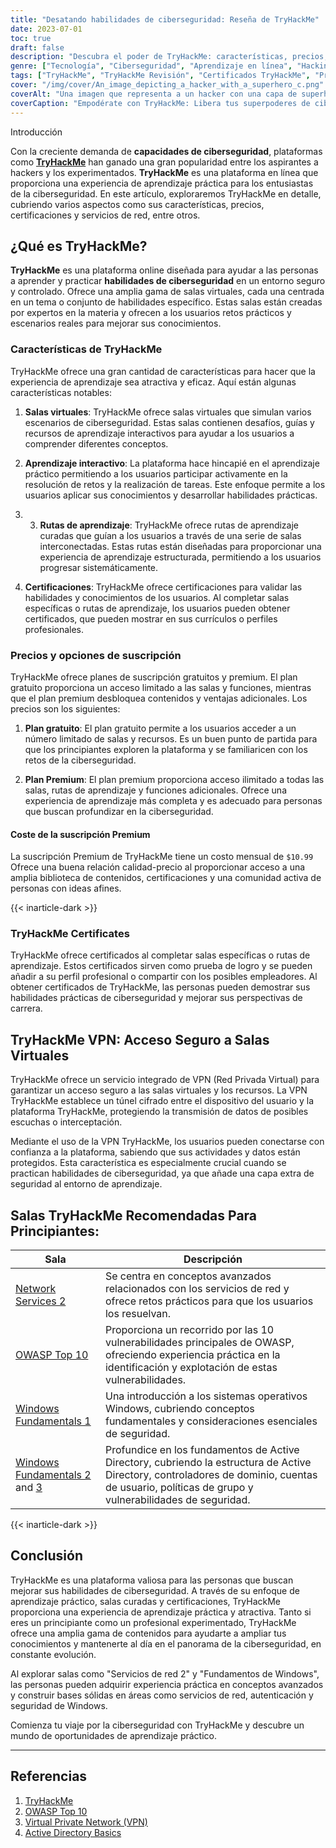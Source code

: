 ```yaml
---
title: "Desatando habilidades de ciberseguridad: Reseña de TryHackMe"
date: 2023-07-01
toc: true
draft: false
description: "Descubra el poder de TryHackMe: características, precios, certificaciones, servicios de red y mucho más, lo que le permitirá dominar las habilidades de ciberseguridad."
genre: ["Tecnología", "Ciberseguridad", "Aprendizaje en línea", "Hacking ético", "Seguridad de las redes", "Laboratorios virtuales", "Certificaciones", "Rutas de aprendizaje", "Experiencia práctica", "TryHackMe Revisión"]
tags: ["TryHackMe", "TryHackMe Revisión", "Certificados TryHackMe", "Precios de TryHackMe", "TryHackMe Servicios de Red 2", "Suscripción a TryHackMe", "Evasión de autenticación de TryHackMe", "Inclusión de archivos TryHackMe", "Recorrido TryHackMe OWASP Top 10", "TryHackMe VPN", "TryHackMe Fundamentos de Windows 1", "TryHackMe Directorio Activo", "Fundamentos de Active Directory de TryHackMe", "TryHackMe Respuestas", "TryHackMe Fundamentos de Linux Parte 3", "Logotipo de TryHackMe", "TryHackMe Mitre", "TryHackMe Splunk", "Inyección SQL en TryHackMe", "Soporte TryHackMe", "Herramientas de inteligencia sobre amenazas TryHackMe", "Vulnerabilidades de carga de TryHackMe", "TryHackMe Caminar una aplicación", "TryHackMe Fundamentos de Windows 2", "TryHackMe Fundamentos de Windows 3", "TryHackMe Azul", "Tutorial de TryHackMe Blue"]
cover: "/img/cover/An_image_depicting_a_hacker_with_a_superhero_c.png"
coverAlt: "Una imagen que representa a un hacker con una capa de superhéroe, simbolizando el empoderamiento obtenido a través de la formación en ciberseguridad de TryHackMe."
coverCaption: "Empodérate con TryHackMe: Libera tus superpoderes de ciberseguridad"
---
```

 Introducción

Con la creciente demanda de **capacidades de ciberseguridad**, plataformas como [**TryHackMe**](https://tryhackme.com/signup?referrer=5f651e437af6815dfbc2ab56) han ganado una gran popularidad entre los aspirantes a hackers y los experimentados. **TryHackMe** es una plataforma en línea que proporciona una experiencia de aprendizaje práctica para los entusiastas de la ciberseguridad. En este artículo, exploraremos TryHackMe en detalle, cubriendo varios aspectos como sus características, precios, certificaciones y servicios de red, entre otros.

## ¿Qué es TryHackMe?

**TryHackMe** es una plataforma online diseñada para ayudar a las personas a aprender y practicar **habilidades de ciberseguridad** en un entorno seguro y controlado. Ofrece una amplia gama de salas virtuales, cada una centrada en un tema o conjunto de habilidades específico. Estas salas están creadas por expertos en la materia y ofrecen a los usuarios retos prácticos y escenarios reales para mejorar sus conocimientos.

### Características de TryHackMe

TryHackMe ofrece una gran cantidad de características para hacer que la experiencia de aprendizaje sea atractiva y eficaz. Aquí están algunas características notables:

1. **Salas virtuales**: TryHackMe ofrece salas virtuales que simulan varios escenarios de ciberseguridad. Estas salas contienen desafíos, guías y recursos de aprendizaje interactivos para ayudar a los usuarios a comprender diferentes conceptos.

2. **Aprendizaje interactivo**: La plataforma hace hincapié en el aprendizaje práctico permitiendo a los usuarios participar activamente en la resolución de retos y la realización de tareas. Este enfoque permite a los usuarios aplicar sus conocimientos y desarrollar habilidades prácticas.

3. 3. **Rutas de aprendizaje**: TryHackMe ofrece rutas de aprendizaje curadas que guían a los usuarios a través de una serie de salas interconectadas. Estas rutas están diseñadas para proporcionar una experiencia de aprendizaje estructurada, permitiendo a los usuarios progresar sistemáticamente.

4. **Certificaciones**: TryHackMe ofrece certificaciones para validar las habilidades y conocimientos de los usuarios. Al completar salas específicas o rutas de aprendizaje, los usuarios pueden obtener certificados, que pueden mostrar en sus currículos o perfiles profesionales.

### Precios y opciones de suscripción

TryHackMe ofrece planes de suscripción gratuitos y premium. El plan gratuito proporciona un acceso limitado a las salas y funciones, mientras que el plan premium desbloquea contenidos y ventajas adicionales. Los precios son los siguientes:

1. **Plan gratuito**: El plan gratuito permite a los usuarios acceder a un número limitado de salas y recursos. Es un buen punto de partida para que los principiantes exploren la plataforma y se familiaricen con los retos de la ciberseguridad.

2. **Plan Premium**: El plan premium proporciona acceso ilimitado a todas las salas, rutas de aprendizaje y funciones adicionales. Ofrece una experiencia de aprendizaje más completa y es adecuado para personas que buscan profundizar en la ciberseguridad.

#### Coste de la suscripción Premium

La suscripción Premium de TryHackMe tiene un costo mensual de `$10.99` Ofrece una buena relación calidad-precio al proporcionar acceso a una amplia biblioteca de contenidos, certificaciones y una comunidad activa de personas con ideas afines.

{{< inarticle-dark >}}

### TryHackMe Certificates

TryHackMe ofrece certificados al completar salas específicas o rutas de aprendizaje. Estos certificados sirven como prueba de logro y se pueden añadir a su perfil profesional o compartir con los posibles empleadores. Al obtener certificados de TryHackMe, las personas pueden demostrar sus habilidades prácticas de ciberseguridad y mejorar sus perspectivas de carrera.

## TryHackMe VPN: Acceso Seguro a Salas Virtuales

TryHackMe ofrece un servicio integrado de VPN (Red Privada Virtual) para garantizar un acceso seguro a las salas virtuales y los recursos. La VPN TryHackMe establece un túnel cifrado entre el dispositivo del usuario y la plataforma TryHackMe, protegiendo la transmisión de datos de posibles escuchas o interceptación.

Mediante el uso de la VPN TryHackMe, los usuarios pueden conectarse con confianza a la plataforma, sabiendo que sus actividades y datos están protegidos. Esta característica es especialmente crucial cuando se practican habilidades de ciberseguridad, ya que añade una capa extra de seguridad al entorno de aprendizaje.

## Salas TryHackMe Recomendadas Para Principiantes:

| Sala | Descripción |
|------------------------------------|------------------------------------------------------------------------------------------------------------------------------------------|
| [Network Services 2 ](https://tryhackme.com/room/networkservices2)                | Se centra en conceptos avanzados relacionados con los servicios de red y ofrece retos prácticos para que los usuarios los resuelvan.                             |
| [OWASP Top 10](https://tryhackme.com/room/owasptop102021)           | Proporciona un recorrido por las 10 vulnerabilidades principales de OWASP, ofreciendo experiencia práctica en la identificación y explotación de estas vulnerabilidades. | |
| [Windows Fundamentals 1  ](https://tryhackme.com/room/windowsfundamentals1xbx)           | Una introducción a los sistemas operativos Windows, cubriendo conceptos fundamentales y consideraciones esenciales de seguridad.                       |
| [Windows Fundamentals 2](https://tryhackme.com/room/windowsfundamentals2x0x) and [3](https://tryhackme.com/room/windowsfundamentals3xzx)       | Profundice en los fundamentos de Active Directory, cubriendo la estructura de Active Directory, controladores de dominio, cuentas de usuario, políticas de grupo y vulnerabilidades de seguridad.                    |


{{< inarticle-dark >}}

## Conclusión

TryHackMe es una plataforma valiosa para las personas que buscan mejorar sus habilidades de ciberseguridad. A través de su enfoque de aprendizaje práctico, salas curadas y certificaciones, TryHackMe proporciona una experiencia de aprendizaje práctica y atractiva. Tanto si eres un principiante como un profesional experimentado, TryHackMe ofrece una amplia gama de contenidos para ayudarte a ampliar tus conocimientos y mantenerte al día en el panorama de la ciberseguridad, en constante evolución.

Al explorar salas como "Servicios de red 2" y "Fundamentos de Windows", las personas pueden adquirir experiencia práctica en conceptos avanzados y construir bases sólidas en áreas como servicios de red, autenticación y seguridad de Windows.

Comienza tu viaje por la ciberseguridad con TryHackMe y descubre un mundo de oportunidades de aprendizaje práctico.

______

## Referencias

1. [TryHackMe](https://tryhackme.com/signup?referrer=5f651e437af6815dfbc2ab56)
2. [OWASP Top 10](https://owasp.org/www-project-top-ten/)
3. [Virtual Private Network (VPN)](https://en.wikipedia.org/wiki/Virtual_private_network)
4. [Active Directory Basics](https://docs.microsoft.com/en-us/windows-server/identity/ad-ds/get-started/virtual-dc/active-directory-domain-services-overview)
